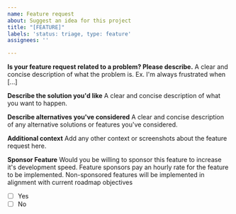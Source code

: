 ```yaml
---
name: Feature request
about: Suggest an idea for this project
title: "[FEATURE]"
labels: 'status: triage, type: feature'
assignees: ''

---
```


**Is your feature request related to a problem? Please describe.**
A clear and concise description of what the problem is. Ex. I'm always frustrated when [...]

**Describe the solution you'd like**
A clear and concise description of what you want to happen.

**Describe alternatives you've considered**
A clear and concise description of any alternative solutions or features you've considered.

**Additional context**
Add any other context or screenshots about the feature request here.

**Sponsor Feature**
Would you be willing to sponsor this feature to increase it's development speed.  Feature sponsors pay an hourly rate for the feature to be implemented.  Non-sponsored features will be implemented in alignment with current roadmap objectives

- [ ] Yes
- [ ] No

